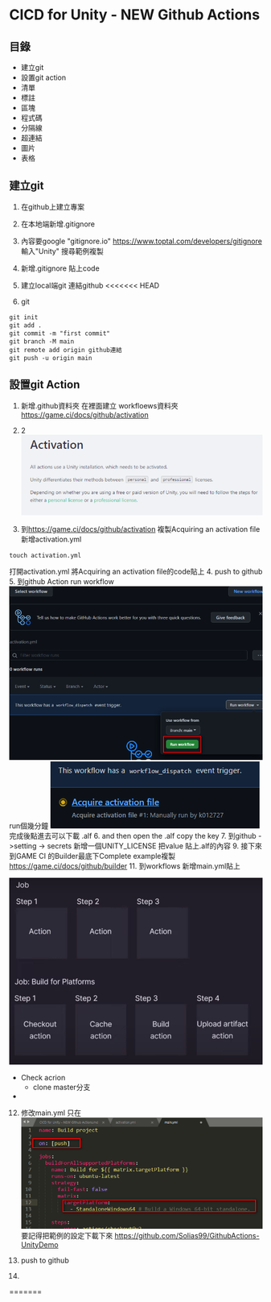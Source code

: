 CICD for Unity - NEW Github Actions
======

目錄
------
+ 建立git
+ 設置git action
+ 清單
+ 標註
+ 區塊
+ 程式碼
+ 分隔線
+ 超連結
+ 圖片
+ 表格

建立git
------
1. 在github上建立專案

2. 在本地端新增.gitignore

3. 內容要google "gitignore.io"
<https://www.toptal.com/developers/gitignore>
輸入"Unity" 搜尋範例複製

4. 新增.gitignore 貼上code

5. 建立local端git 連結github
<<<<<<< HEAD

6. git
```
git init
git add .
git commit -m "first commit"
git branch -M main
git remote add origin github連結
git push -u origin main
```


設置git Action
------
1. 新增.github資料夾 在裡面建立 workfloews資料夾
<https://game.ci/docs/github/activation>

2. 2
![1](.pict/2021-12-29_164719.png)
3. 到<https://game.ci/docs/github/activation> 複製Acquiring an activation file
新增activation.yml
```
touch activation.yml
```
打開activation.yml
將Acquiring an activation file的code貼上
4. push to github
5. 到github Action run workflow
![2](.pict/2021-12-29_171223.png)
run個幾分鐘
![3](.pict/2021-12-29_171544.png)
完成後點進去可以下載 .alf
6. and then open the .alf copy the key
7. 到github ->setting -> secrets
新增一個UNITY_LICENSE
把value 貼上.alf的內容
9. 接下來到GAME CI 的Builder最底下Complete example複製
<https://game.ci/docs/github/builder>
11. 到workflows 新增main.yml貼上

![4](.pict/2021-12-29_171844.png)
 - Check acrion
 	+ clone master分支
 - 

12. 修改main.yml  只在
![5](.pict/2021-12-29_173937.png)
要記得把範例的設定下載下來
<https://github.com/Solias99/GithubActions-UnityDemo>
14. push to github

15. 

=======


